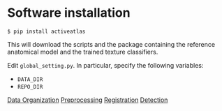 # Software installation

`$ pip install activeatlas`

This will download the scripts and the package containing the reference anatomical model and the trained texture classifiers.

Edit `global_setting.py`. In particular, specify the following variables:
- `DATA_DIR`
- `REPO_DIR`

[Data Organization](FileOrganization.md)
[Preprocessing](Preprocessing.md)
[Registration](Registration.md)
[Detection](Detection.md)

